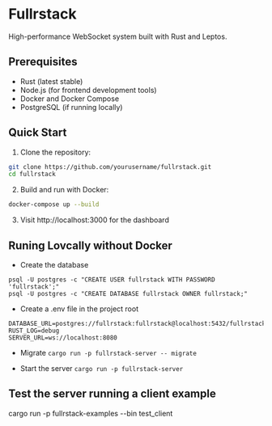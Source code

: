 # Fullrstack

High-performance WebSocket system built with Rust and Leptos.

## Prerequisites

- Rust (latest stable)
- Node.js (for frontend development tools)
- Docker and Docker Compose
- PostgreSQL (if running locally)

## Quick Start

1. Clone the repository:
```bash
git clone https://github.com/yourusername/fullrstack.git
cd fullrstack
```

2. Build and run with Docker:
```bash
docker-compose up --build
```

3. Visit http://localhost:3000 for the dashboard 

## Runing Lovcally without Docker
- Create the database
```
psql -U postgres -c "CREATE USER fullrstack WITH PASSWORD 'fullrstack';"
psql -U postgres -c "CREATE DATABASE fullrstack OWNER fullrstack;"
```
- Create a .env file in the project root
```
DATABASE_URL=postgres://fullrstack:fullrstack@localhost:5432/fullrstack
RUST_LOG=debug
SERVER_URL=ws://localhost:8080
```
- Migrate 
`cargo run -p fullrstack-server -- migrate`

- Start the server
`cargo run -p fullrstack-server`

## Test the server running a client example
 cargo run -p fullrstack-examples --bin test_client
